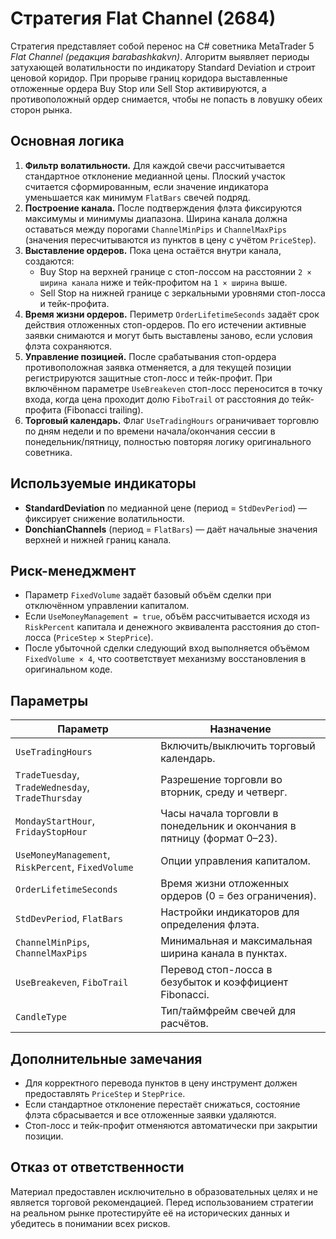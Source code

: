 # Стратегия Flat Channel (2684)

Стратегия представляет собой перенос на C# советника MetaTrader 5 *Flat Channel (редакция barabashkakvn)*. Алгоритм выявляет периоды затухающей волатильности по индикатору Standard Deviation и строит ценовой коридор. При прорыве границ коридора выставленные отложенные ордера Buy Stop или Sell Stop активируются, а противоположный ордер снимается, чтобы не попасть в ловушку обеих сторон рынка.

## Основная логика

1. **Фильтр волатильности.** Для каждой свечи рассчитывается стандартное отклонение медианной цены. Плоский участок считается сформированным, если значение индикатора уменьшается как минимум `FlatBars` свечей подряд.
2. **Построение канала.** После подтверждения флэта фиксируются максимумы и минимумы диапазона. Ширина канала должна оставаться между порогами `ChannelMinPips` и `ChannelMaxPips` (значения пересчитываются из пунктов в цену с учётом `PriceStep`).
3. **Выставление ордеров.** Пока цена остаётся внутри канала, создаются:
   - Buy Stop на верхней границе с стоп-лоссом на расстоянии `2 × ширина канала` ниже и тейк-профитом на `1 × ширина` выше.
   - Sell Stop на нижней границе с зеркальными уровнями стоп-лосса и тейк-профита.
4. **Время жизни ордеров.** Периметр `OrderLifetimeSeconds` задаёт срок действия отложенных стоп-ордеров. По его истечении активные заявки снимаются и могут быть выставлены заново, если условия флэта сохраняются.
5. **Управление позицией.** После срабатывания стоп-ордера противоположная заявка отменяется, а для текущей позиции регистрируются защитные стоп-лосс и тейк-профит. При включённом параметре `UseBreakeven` стоп-лосс переносится в точку входа, когда цена проходит долю `FiboTrail` от расстояния до тейк-профита (Fibonacci trailing).
6. **Торговый календарь.** Флаг `UseTradingHours` ограничивает торговлю по дням недели и по времени начала/окончания сессии в понедельник/пятницу, полностью повторяя логику оригинального советника.

## Используемые индикаторы

- **StandardDeviation** по медианной цене (период = `StdDevPeriod`) — фиксирует снижение волатильности.
- **DonchianChannels** (период = `FlatBars`) — даёт начальные значения верхней и нижней границ канала.

## Риск-менеджмент

- Параметр `FixedVolume` задаёт базовый объём сделки при отключённом управлении капиталом.
- Если `UseMoneyManagement = true`, объём рассчитывается исходя из `RiskPercent` капитала и денежного эквивалента расстояния до стоп-лосса (`PriceStep` × `StepPrice`).
- После убыточной сделки следующий вход выполняется объёмом `FixedVolume × 4`, что соответствует механизму восстановления в оригинальном коде.

## Параметры

| Параметр | Назначение |
|----------|------------|
| `UseTradingHours` | Включить/выключить торговый календарь. |
| `TradeTuesday`, `TradeWednesday`, `TradeThursday` | Разрешение торговли во вторник, среду и четверг. |
| `MondayStartHour`, `FridayStopHour` | Часы начала торговли в понедельник и окончания в пятницу (формат 0–23). |
| `UseMoneyManagement`, `RiskPercent`, `FixedVolume` | Опции управления капиталом. |
| `OrderLifetimeSeconds` | Время жизни отложенных ордеров (0 = без ограничения). |
| `StdDevPeriod`, `FlatBars` | Настройки индикаторов для определения флэта. |
| `ChannelMinPips`, `ChannelMaxPips` | Минимальная и максимальная ширина канала в пунктах. |
| `UseBreakeven`, `FiboTrail` | Перевод стоп-лосса в безубыток и коэффициент Fibonacci. |
| `CandleType` | Тип/таймфрейм свечей для расчётов. |

## Дополнительные замечания

- Для корректного перевода пунктов в цену инструмент должен предоставлять `PriceStep` и `StepPrice`.
- Если стандартное отклонение перестаёт снижаться, состояние флэта сбрасывается и все отложенные заявки удаляются.
- Стоп-лосс и тейк-профит отменяются автоматически при закрытии позиции.

## Отказ от ответственности

Материал предоставлен исключительно в образовательных целях и не является торговой рекомендацией. Перед использованием стратегии на реальном рынке протестируйте её на исторических данных и убедитесь в понимании всех рисков.

